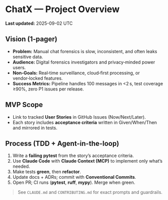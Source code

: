 # ChatX — Project Overview

**Last updated:** 2025-09-02 UTC

## Vision (1‑pager)
- **Problem:** Manual chat forensics is slow, inconsistent, and often leaks sensitive data.
- **Audience:** Digital forensics investigators and privacy‑minded power users.
- **Non‑Goals:** Real‑time surveillance, cloud‑first processing, or vendor‑locked features.
- **Success Metrics:** Pipeline handles 100 messages in <2 s, test coverage ≥90%, zero P1 issues per release.

## MVP Scope
- Link to tracked **User Stories** in GitHub Issues (Now/Next/Later).
- Each story includes **acceptance criteria** written in Given/When/Then and mirrored in tests.

## Process (TDD + Agent-in-the-loop)
1. Write a **failing pytest** from the story’s acceptance criteria.
2. Use **Claude Code** with **Claude Context (MCP)** to implement only what’s needed.
3. Make tests **green**, then **refactor**.
4. Update docs + ADRs; commit with **Conventional Commits**.
5. Open PR; CI runs (**pytest**, **ruff**, **mypy**). Merge when green.

> See `CLAUDE.md` and `CONTRIBUTING.md` for exact prompts and guardrails.
